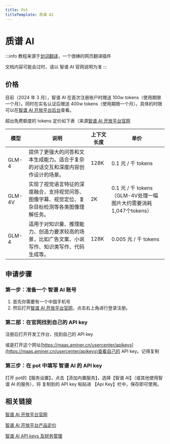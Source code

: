```yaml
---
title: Pot
titleTemplate: 质谱 AI
---
```


# 质谱 AI

:::info
教程来源于[划词翻译](https://hcfy.app/)，一个很棒的网页翻译插件

文档内容可能会过时，请以 智谱 AI 官网说明为准
:::

## 价格

目前（2024 年 3 月），智谱 AI 在首次注册账户时赠送 100w tokens（使用期限一个月）。同时在实名认证后赠送 400w tokens（使用期限一个月）。具体的时限可以在[智谱 AI 开放平台后台](https://maas.aminer.cn/usercenter/apikeys)查看。

超出免费额度的 tokens 定价如下表（来源[智谱 AI 开放平台官网](https://maas.aminer.cn/pricing)

|模型|说明|上下文长度|单价|
|-|-|-|-|
|GLM-4|提供了更强大的问答和文本生成能力。适合于复杂的对话交互和深度内容创作设计的场景。|128K|0.1 元 / 千 tokens|
|GLM-4V|实现了视觉语言特征的深度融合，支持视觉问答、图像字幕、视觉定位、复杂目标检测等各类图像理解任务。|2K|0.1 元 / 千 tokens（GLM-4V处理一幅图片大约需要消耗1,047个tokens）|
|GLM-4|适用于对知识量、推理能力、创造力要求较高的场景，比如广告文案、小说写作、知识类写作、代码生成等。|128K|0.005 元 / 千 tokens|

## 申请步骤

### 第一步：准备一个 智谱 AI 账号

1. 首先你需要有一个中国手机号
2. 然后打开[智谱 AI 开放平台官网](https://maas.aminer.cn/)，点击右上角进行登录注册。

### 第二部：在官网找到自己的 API key

注册后打开开发工作台，找到自己的 API key

或是打开这个网址[https://maas.aminer.cn/usercenter/apikeys](https://maas.aminer.cn/usercenter/apikeys)查看自己的 API key。记得复制

### 第三步：在 pot 中填写 智谱 AI 的 API key

打开 pot的【服务设置】，点击【添加内置服务】，选择【智谱 AI】（或其他使用智谱 AI 的服务），将 复制到的 API key 粘贴进 【Api Key】栏中，保存即可使用。

## 相关链接

[智谱 AI 开放平台官网](https://maas.aminer.cn/)

[智谱 AI 开放平台产品定价](https://maas.aminer.cn/pricing)

[智谱 AI API keys 及财务管理](https://maas.aminer.cn/usercenter/apikeys)
